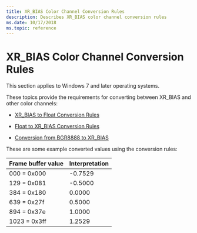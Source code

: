 ```yaml
---
title: XR_BIAS Color Channel Conversion Rules
description: Describes XR_BIAS color channel conversion rules
ms.date: 10/17/2018
ms.topic: reference
---
```


# XR_BIAS Color Channel Conversion Rules

This section applies to Windows 7 and later operating systems.

These topics provide the requirements for converting between XR_BIAS and other color channels:

* [XR_BIAS to Float Conversion Rules](xr-bias-to-float-conversion-rules.md)

* [Float to XR_BIAS Conversion Rules](float-to-xr-bias-conversion-rules.md)

* [Conversion from BGR8888 to XR_BIAS](conversion-from-bgr8888-to-xr-bias.md)

These are some example converted values using the conversion rules:

| Frame buffer value | Interpretation |
|--------------------|----------------|
| 000 = 0x000        | -0.7529        |
| 129 = 0x081        | -0.5000        |
| 384 = 0x180        | 0.0000         |
| 639 = 0x27f        | 0.5000         |
| 894 = 0x37e        | 1.0000         |
| 1023 = 0x3ff       | 1.2529         |
